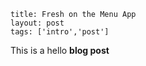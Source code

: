 ```
title: Fresh on the Menu App
layout: post
tags: ['intro','post']
```

This is a hello **blog post**
